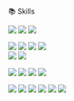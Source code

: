 📚 Skills

<img src="https://img.shields.io/badge/HTML5-E34F26?style=flat-square&logo=html5&logoColor=white"> <img src="https://img.shields.io/badge/CSS-1572B6?style=flat-square&logo=css3&logoColor=white"> <img src="https://img.shields.io/badge/JavaScript-F7DF1E?style=flat-square&logo=javascript&logoColor=black">

<img src="https://img.shields.io/badge/jQuery-0769AD?style=flat-square&logo=jquery&logoColor=white"> <img src="https://img.shields.io/badge/React-61DAFB?style=flat-square&logo=react&logoColor=black"> <img src="https://img.shields.io/badge/TypeScript-3178C6?style=flat-square&logo=TypeScript&logoColor=white"> <img src="https://img.shields.io/badge/Node.js-339933?style=flat-square&logo=Node.js&logoColor=white"> <br> <img src="https://img.shields.io/badge/Create React App-09D3AC?style=flat-square&logo=Create React App&logoColor=white"> <img src="https://img.shields.io/badge/Next.js-000000?style=flat-square&logo=Next.js&logoColor=white">

<img src="https://img.shields.io/badge/github-181717?style=flat-square&logo=github&logoColor=white"> <img src="https://img.shields.io/badge/git-F05032?style=flat-square&logo=git&logoColor=white"> <img src="https://img.shields.io/badge/Slack-4A154B?style=flat-square&logo=Slack&logoColor=white"> <img src="https://img.shields.io/badge/Expo-000020?style=flat-square&logo=Expo&logoColor=white">

<img src="https://img.shields.io/badge/Pug-A86454?style=flat-square&logo=pug&logoColor=white"> <img src="https://img.shields.io/badge/MongoDB-47A248?style=flat-square&logo=MongoDB&logoColor=white"> <img src="https://img.shields.io/badge/Webpack-8DD6F9?style=flat-square&logo=Webpack&logoColor=black"> <img src="https://img.shields.io/badge/FFmpeg-007808?style=flat-square&logo=FFmpeg&logoColor=white"> <img src="https://img.shields.io/badge/Heroku-430098?style=flat-square&logo=Heroku&logoColor=white"> <img src="https://img.shields.io/badge/Amazon AWS-FF9900?style=flat-square&logo=Amazon AWS&logoColor=white">
